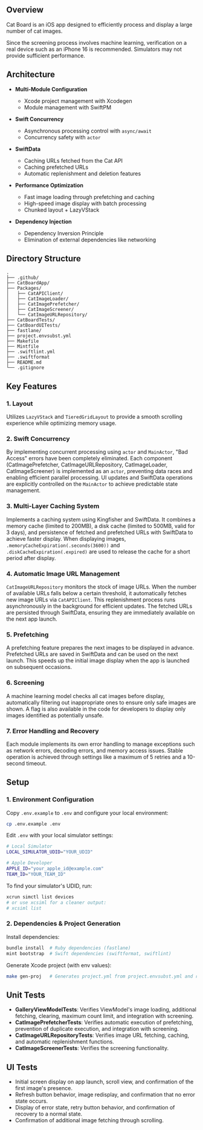 ## Overview

Cat Board is an iOS app designed to efficiently process and display a large number of cat images.

Since the screening process involves machine learning, verification on a real device such as an iPhone 16 is recommended. Simulators may not provide sufficient performance.

## Architecture

- **Multi-Module Configuration**
  - Xcode project management with Xcodegen
  - Module management with SwiftPM

- **Swift Concurrency**
  - Asynchronous processing control with `async/await`
  - Concurrency safety with `actor`

- **SwiftData**
  - Caching URLs fetched from the Cat API
  - Caching prefetched URLs
  - Automatic replenishment and deletion features

- **Performance Optimization**
  - Fast image loading through prefetching and caching
  - High-speed image display with batch processing
  - Chunked layout + LazyVStack

- **Dependency Injection**
  - Dependency Inversion Principle
  - Elimination of external dependencies like networking

## Directory Structure

```
.
├── .github/
├── CatBoardApp/
├── Packages/
│   ├── CatAPIClient/
│   ├── CatImageLoader/
│   ├── CatImagePrefetcher/
│   ├── CatImageScreener/
│   └── CatImageURLRepository/
├── CatBoardTests/
├── CatBoardUITests/
├── fastlane/
├── project.envsubst.yml
├── Makefile
├── Mintfile
├── .swiftlint.yml
├── .swiftformat
├── README.md
└── .gitignore
```

## Key Features

### 1. Layout
Utilizes `LazyVStack` and `TieredGridLayout` to provide a smooth scrolling experience while optimizing memory usage.

### 2. Swift Concurrency
By implementing concurrent processing using `actor` and `MainActor`, "Bad Access" errors have been completely eliminated. Each component (CatImagePrefetcher, CatImageURLRepository, CatImageLoader, CatImageScreener) is implemented as an `actor`, preventing data races and enabling efficient parallel processing. UI updates and SwiftData operations are explicitly controlled on the `MainActor` to achieve predictable state management.

### 3. Multi-Layer Caching System
Implements a caching system using Kingfisher and SwiftData. It combines a memory cache (limited to 200MB), a disk cache (limited to 500MB, valid for 3 days), and persistence of fetched and prefetched URLs with SwiftData to achieve faster display. When displaying images, `.memoryCacheExpiration(.seconds(3600))` and `.diskCacheExpiration(.expired)` are used to release the cache for a short period after display.

### 4. Automatic Image URL Management
`CatImageURLRepository` monitors the stock of image URLs. When the number of available URLs falls below a certain threshold, it automatically fetches new image URLs via `CatAPIClient`. This replenishment process runs asynchronously in the background for efficient updates. The fetched URLs are persisted through SwiftData, ensuring they are immediately available on the next app launch.

### 5. Prefetching
A prefetching feature prepares the next images to be displayed in advance. Prefetched URLs are saved in SwiftData and can be used on the next launch. This speeds up the initial image display when the app is launched on subsequent occasions.

### 6. Screening
A machine learning model checks all cat images before display, automatically filtering out inappropriate ones to ensure only safe images are shown. A flag is also available in the code for developers to display only images identified as potentially unsafe.

### 7. Error Handling and Recovery
Each module implements its own error handling to manage exceptions such as network errors, decoding errors, and memory access issues. Stable operation is achieved through settings like a maximum of 5 retries and a 10-second timeout.

## Setup

### 1. Environment Configuration

Copy `.env.example` to `.env` and configure your local environment:

```bash
cp .env.example .env
```

Edit `.env` with your local simulator settings:

```bash
# Local Simulator
LOCAL_SIMULATOR_UDID="YOUR_UDID"     

# Apple Developer
APPLE_ID="your_apple_id@example.com"
TEAM_ID="YOUR_TEAM_ID"
```

To find your simulator's UDID, run:
```bash
xcrun simctl list devices
# or use xcsiml for a cleaner output:
# xcsiml list
```

### 2. Dependencies & Project Generation

Install dependencies:
```bash
bundle install  # Ruby dependencies (fastlane)
mint bootstrap  # Swift dependencies (swiftformat, swiftlint)
```

Generate Xcode project (with env values):
```bash
make gen-proj   # Generates project.yml from project.envsubst.yml and runs xcodegen
```

## Unit Tests

- **GalleryViewModelTests**: Verifies ViewModel's image loading, additional fetching, clearing, maximum count limit, and integration with screening.
- **CatImagePrefetcherTests**: Verifies automatic execution of prefetching, prevention of duplicate execution, and integration with screening.
- **CatImageURLRepositoryTests**: Verifies image URL fetching, caching, and automatic replenishment functions.
- **CatImageScreenerTests**: Verifies the screening functionality.

## UI Tests

- Initial screen display on app launch, scroll view, and confirmation of the first image's presence.
- Refresh button behavior, image redisplay, and confirmation that no error state occurs.
- Display of error state, retry button behavior, and confirmation of recovery to a normal state.
- Confirmation of additional image fetching through scrolling.